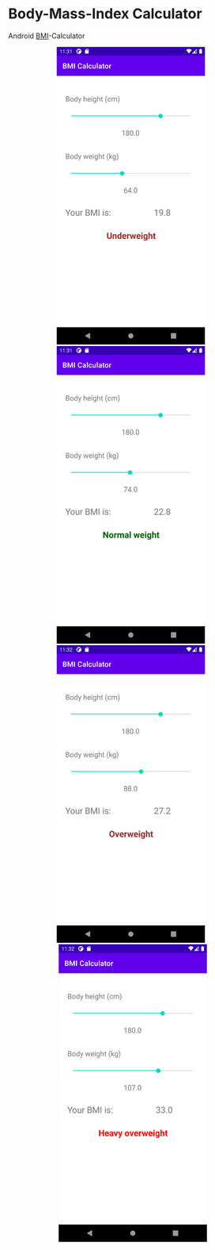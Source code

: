 # Body-Mass-Index Calculator

Android [BMI](https://en.wikipedia.org/wiki/Body_mass_index)-Calculator

<div style="text-align: center">
  <img src="./images/underweight.png" alt="screenshot 1" width="300" />&nbsp;&nbsp; 
  <img src="./images/normal.png" alt="screenshot 2" width="300" />&nbsp;&nbsp;
  <img src="./images/overweight.png" alt="screenshot 3" width="300" />&nbsp;&nbsp;
  <img src="./images/heavy.png" alt="screenshot 4" width="300" />
</div>

